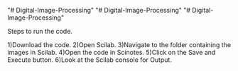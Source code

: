 "# Digital-Image-Processing" 
"# Digital-Image-Processing" 
"# Digital-Image-Processing" 

Steps to run the code.

1)Download the code.
2)Open Scilab.
3)Navigate to the folder containing the images in Scilab.
4)Open the code in Scinotes.
5)Click on the Save and Execute button.
6)Look at the Scilab console for Output.
